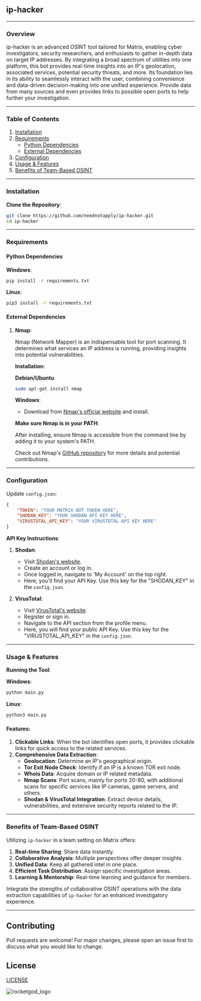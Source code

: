 ## ip-hacker

---

### **Overview**

ip-hacker is an advanced OSINT tool tailored for Matrix, enabling cyber investigators, security researchers, and enthusiasts to gather in-depth data on target IP addresses. By integrating a broad spectrum of utilities into one platform, this bot provides real-time insights into an IP's geolocation, associated services, potential security threats, and more. Its foundation lies in its ability to seamlessly interact with the user, combining convenience and data-driven decision-making into one unified experience. Provide data from many sources and even provides links to possible open ports to help further your investigation.

---

### **Table of Contents**

1. [Installation](#installation)
2. [Requirements](#requirements)
   - [Python Dependencies](#python-dependencies)
   - [External Dependencies](#external-dependencies)
3. [Configuration](#configuration)
4. [Usage & Features](#usage--features)
5. [Benefits of Team-Based OSINT](#benefits-of-team-based-osint)

---

### **Installation**

**Clone the Repository**:

```bash
git clone https://github.com/neednotapply/ip-hacker.git
cd ip-hacker
```

---

### **Requirements**

#### **Python Dependencies**

**Windows**:

```bash
pip install -r requirements.txt
```

**Linux**:

```bash
pip3 install -r requirements.txt
```

#### **External Dependencies**

1. **Nmap**:
   
   Nmap (Network Mapper) is an indispensable tool for port scanning. It determines what services an IP address is running, providing insights into potential vulnerabilities.

   **Installation**:

   **Debian/Ubuntu**:

   ```bash
   sudo apt-get install nmap
   ```

   **Windows**:

   - Download from [Nmap's official website](https://nmap.org/download.html) and install.

   **Make sure Nmap is in your PATH**:

   After installing, ensure Nmap is accessible from the command line by adding it to your system's PATH.

   Check out Nmap's [GitHub repository](https://github.com/nmap/nmap) for more details and potential contributions.

---

### **Configuration**

Update `config.json`:

```json
{
    "TOKEN": "YOUR MATRIX BOT TOKEN HERE",
    "SHODAN_KEY": "YOUR SHODAN API KEY HERE",
    "VIRUSTOTAL_API_KEY": "YOUR VIRUSTOTAL API KEY HERE"
}
```

**API Key Instructions**:

1. **Shodan**: 
   - Visit [Shodan's website](https://www.shodan.io/).
   - Create an account or log in.
   - Once logged in, navigate to 'My Account' on the top right.
   - Here, you'll find your API Key. Use this key for the "SHODAN_KEY" in the `config.json`.

2. **VirusTotal**: 
   - Visit [VirusTotal's website](https://www.virustotal.com/).
   - Register or sign in.
   - Navigate to the API section from the profile menu.
   - Here, you will find your public API Key. Use this key for the "VIRUSTOTAL_API_KEY" in the `config.json`.

---

### **Usage & Features**

**Running the Tool**:

**Windows**:

```bash
python main.py
```

**Linux**:

```bash
python3 main.py
```

#### **Features**:

1. **Clickable Links**: When the bot identifies open ports, it provides clickable links for quick access to the related services.
2. **Comprehensive Data Extraction**:
   - **Geolocation**: Determine an IP's geographical origin.
   - **Tor Exit Node Check**: Identify if an IP is a known TOR exit node.
   - **Whois Data**: Acquire domain or IP related metadata.
   - **Nmap Scans**: Port scans, mainly for ports 20-80, with additional scans for specific services like IP cameras, game servers, and others.
   - **Shodan & VirusTotal Integration**: Extract device details, vulnerabilities, and extensive security reports related to the IP.

---

### **Benefits of Team-Based OSINT**

Utilizing `ip-hacker` in a team setting on Matrix offers:

1. **Real-time Sharing**: Share data instantly.
2. **Collaborative Analysis**: Multiple perspectives offer deeper insights.
3. **Unified Data**: Keep all gathered intel in one place.
4. **Efficient Task Distribution**: Assign specific investigation areas.
5. **Learning & Mentorship**: Real-time learning and guidance for members.

Integrate the strengths of collaborative OSINT operations with the data extraction capabilities of `ip-hacker` for an enhanced investigatory experience.

---

## Contributing

Pull requests are welcome! For major changes, please open an issue first to discuss what you would like to change.

## License

[LICENSE](LICENSE)


![rocketgod_logo](https://github.com/RocketGod-git/shodanbot/assets/57732082/7929b554-0fba-4c2b-b22d-6772d23c4a18)
